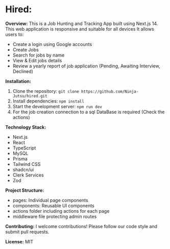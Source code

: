 # Hired:

**Overview:**
This is a Job Hunting and Tracking App built using Next.js 14.
This web application is responsive and suitable for all devices
It allows users to:

- Create a login using Google accounts
- Create Jobs
- Search for jobs by name
- View & Edit jobs details
- Review a yearly report of job application (Pending, Awaiting Interview, Declined)

**Installation:**

1. Clone the repository: `git clone https://github.com/Ninja-Jutsu/hired.git`
2. Install dependencies: `npm install`
3. Start the development server: `npm run dev`
4. For the job creation connection to a sql DataBase is required (Check the actions)

**Technology Stack:**

- Next.js
- React
- TypeScript
- MySQL
- Prisma
- Tailwind CSS
- shadcn/ui
- Clerk Services
- Zod

**Project Structure:**

- pages: Individual page components
- components: Reusable UI components
- actions folder including actions for each page
- middleware file protecting admin routes

**Contributing:**
I welcome contributions! Please follow our code style and submit pull requests.

**License:**
MIT
